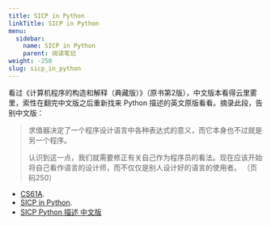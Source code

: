 ```yaml
---
title: SICP in Python
linkTitle: SICP in Python
menu:
  sidebar:
    name: SICP in Python
    parent: 阅读笔记
weight: -250
slug: sicp_in_python
---
```

看过《计算机程序的构造和解释（典藏版）》（原书第2版），中文版本看得云里雾里，索性在翻完中文版之后重新找来 Python 描述的英文原版看看。摘录此段，告别中文版：

> 求值器决定了一个程序设计语言中各种表达式的意义，而它本身也不过就是另一个程序。
>
> 认识到这一点，我们就需要修正有关自己作为程序员的看法。现在应该开始将自己看作语言的设计师，而不仅仅是别人设计好的语言的使用者。
> （页码250）

* [CS61A](https://inst.eecs.berkeley.edu//~cs61a/sp12/index.html).
* [SICP in Python](https://wizardforcel.gitbooks.io/sicp-in-python/content/).
* [SICP Python 描述 中文版](https://wizardforcel.gitbooks.io/sicp-py/content/)